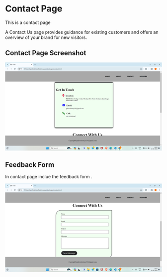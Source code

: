 # Contact Page
This is a contact page

A Contact Us page provides guidance for existing customers and offers an overview of your brand for new visitors.

## Contact Page Screenshot
![screenshots](./image/Screenshot%20(156).png)

## Feedback Form

In contact page inclue the feedback form .

![screenshots](./image/Screenshot%20(157).png)







